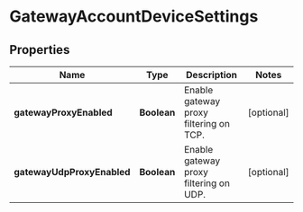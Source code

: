 # GatewayAccountDeviceSettings

## Properties
Name | Type | Description | Notes
------------ | ------------- | ------------- | -------------
**gatewayProxyEnabled** | **Boolean** | Enable gateway proxy filtering on TCP. |  [optional]
**gatewayUdpProxyEnabled** | **Boolean** | Enable gateway proxy filtering on UDP. |  [optional]
